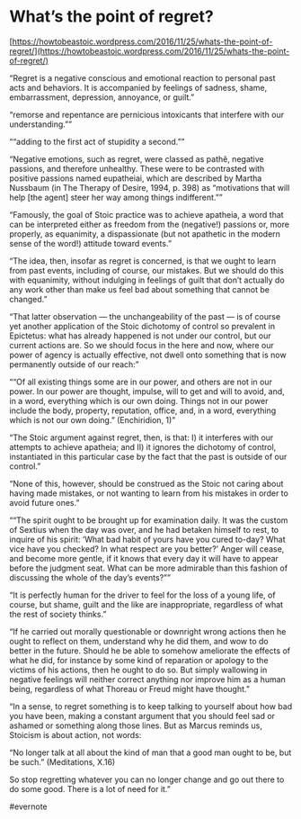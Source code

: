 # What’s the point of regret?

[https://howtobeastoic.wordpress.com/2016/11/25/whats-the-point-of-regret/](https://howtobeastoic.wordpress.com/2016/11/25/whats-the-point-of-regret/)

“Regret is a negative conscious and emotional reaction to personal past acts and behaviors. It is accompanied by feelings of sadness, shame, embarrassment, depression, annoyance, or guilt.”

“remorse and repentance are pernicious intoxicants that interfere with our understanding.””

““adding to the first act of stupidity a second.””

“Negative emotions, such as regret, were classed as pathê, negative passions, and therefore unhealthy. These were to be contrasted with positive passions named eupatheiai, which are described by Martha Nussbaum (in The Therapy of Desire, 1994, p. 398) as “motivations that will help [the agent] steer her way among things indifferent.””

“Famously, the goal of Stoic practice was to achieve apatheia, a word that can be interpreted either as freedom from the (negative!) passions or, more properly, as equanimity, a dispassionate (but not apathetic in the modern sense of the word!) attitude toward events.”

“The idea, then, insofar as regret is concerned, is that we ought to learn from past events, including of course, our mistakes. But we should do this with equanimity, without indulging in feelings of guilt that don’t actually do any work other than make us feel bad about something that cannot be changed.”

“That latter observation — the unchangeability of the past — is of course yet another application of the Stoic dichotomy of control so prevalent in Epictetus: what has already happened is not under our control, but our current actions are. So we should focus in the here and now, where our power of agency is actually effective, not dwell onto something that is now permanently outside of our reach:”

““Of all existing things some are in our power, and others are not in our power. In our power are thought, impulse, will to get and will to avoid, and, in a word, everything which is our own doing. Things not in our power include the body, property, reputation, office, and, in a word, everything which is not our own doing.” (Enchiridion, 1)”

“The Stoic argument against regret, then, is that: I) it interferes with our attempts to achieve apatheia; and II) it ignores the dichotomy of control, instantiated in this particular case by the fact that the past is outside of our control.”

“None of this, however, should be construed as the Stoic not caring about having made mistakes, or not wanting to learn from his mistakes in order to avoid future ones.”

““The spirit ought to be brought up for examination daily. It was the custom of Sextius when the day was over, and he had betaken himself to rest, to inquire of his spirit: ‘What bad habit of yours have you cured to-day? What vice have you checked? In what respect are you better?’ Anger will cease, and become more gentle, if it knows that every day it will have to appear before the judgment seat. What can be more admirable than this fashion of discussing the whole of the day’s events?””

“It is perfectly human for the driver to feel for the loss of a young life, of course, but shame, guilt and the like are inappropriate, regardless of what the rest of society thinks.”

“If he carried out morally questionable or downright wrong actions then he ought to reflect on them, understand why he did them, and wow to do better in the future. Should he be able to somehow ameliorate the effects of what he did, for instance by some kind of reparation or apology to the victims of his actions, then he ought to do so. But simply wallowing in negative feelings will neither correct anything nor improve him as a human being, regardless of what Thoreau or Freud might have thought.”

“In a sense, to regret something is to keep talking to yourself about how bad you have been, making a constant argument that you should feel sad or ashamed or something along those lines. But as Marcus reminds us, Stoicism is about action, not words:

“No longer talk at all about the kind of man that a good man ought to be, but be such.” (Meditations, X.16)

So stop regretting whatever you can no longer change and go out there to do some good. There is a lot of need for it.”

\#evernote

